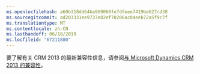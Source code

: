 ```yaml
---
ms.openlocfilehash: a60b318dd64ba969060fe7dfeee7419be627cd38
ms.sourcegitcommit: ad203331ee9737e82ef70206ac04eeb72a5f9c7f
ms.translationtype: MT
ms.contentlocale: zh-CN
ms.lasthandoff: 06/18/2019
ms.locfileid: "67211880"
---
```

要了解有关 CRM 2013 的最新兼容性信息，请参阅[与 Microsoft Dynamics CRM 2013 的兼容性](https://support.microsoft.com/en-us/kb/3005167)。